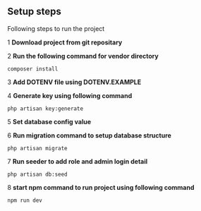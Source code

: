 ## Setup steps

Following steps to run the project 

1 **Download project from git repositary**

2 **Run the following command for vendor directory**

``composer install``

3 **Add DOTENV file using DOTENV.EXAMPLE**

4 **Generate key using following command**

``php artisan key:generate``

5 **Set database config value**

6 **Run migration command to setup database structure**

``php artisan migrate``

7 **Run seeder to add role and admin login detail**

``php artisan db:seed``

8 **start npm command to run project using following command**

``npm run dev``
